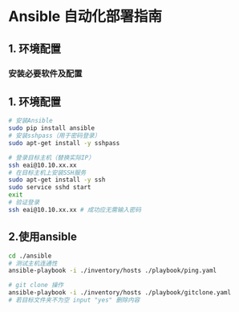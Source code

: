 # Ansible 自动化部署指南

## 1. 环境配置

### 安装必要软件及配置

## 1. 环境配置
```bash
# 安装Ansible
sudo pip install ansible
# 安装sshpass（用于密码登录）
sudo apt-get install -y sshpass

# 登录目标主机（替换实际IP）
ssh eai@10.10.xx.xx
# 在目标主机上安装SSH服务
sudo apt-get install -y ssh
sudo service sshd start
exit
# 验证登录
ssh eai@10.10.xx.xx # 成功应无需输入密码
```

## 2.使用ansible
```bash
cd ./ansible
# 测试主机连通性
ansible-playbook -i ./inventory/hosts ./playbook/ping.yaml

# git clone 操作
ansible-playbook -i ./inventory/hosts ./playbook/gitclone.yaml
# 若目标文件夹不为空 input "yes" 删除内容
```
